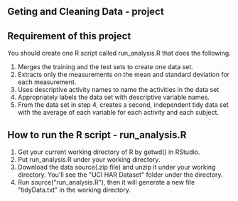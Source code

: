 ## Geting and Cleaning Data - project
## Requirement of this project
   You should create one R script called run_analysis.R that does the following.

   1. Merges the training and the test sets to create one data set.
   2. Extracts only the measurements on the mean and standard deviation for each measurement.
   3. Uses descriptive activity names to name the activities in the data set
   4. Appropriately labels the data set with descriptive variable names.
   5. From the data set in step 4, creates a second, independent tidy data set with the average of each variable for each activity and each subject.
## How to run the R script - run_analysis.R
   1. Get your current working directory of R by getwd() in RStudio.
   2. Put run_analysis.R under your working directory.
   3. Download the data source(.zip file) and unzip it under your working directory. You'll see the "UCI HAR Dataset" folder under the directory.
   4. Run source("run_analysis.R"), then it will generate a new file "tidyData.txt" in the working directory.

